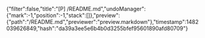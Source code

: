 {"filter":false,"title":"[P] /README.md","undoManager":{"mark":-1,"position":-1,"stack":[]},"preview":{"path":"/README.md","previewer":"preview.markdown"},"timestamp":1482039626849,"hash":"da39a3ee5e6b4b0d3255bfef95601890afd80709"}